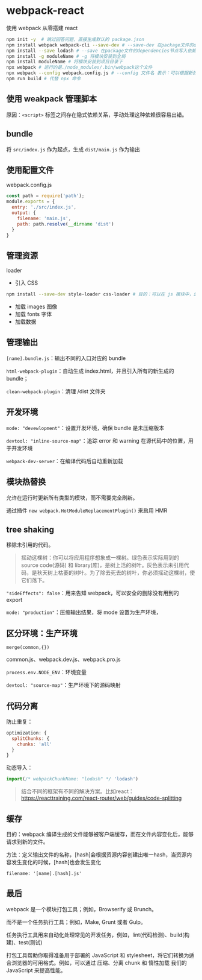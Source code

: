 # webpack-react

使用 webpack 从零搭建 react

```bash
npm init -y  # 跳过回答问题，直接生成默认的 package.json
npm install webpack webpack-cli --save-dev # --save-dev 在package文件的devDependencies节点写入依赖，生产环境也要使用
npm install --save lodash # --save 在package文件的dependencies节点写入依赖，在开发环境下使用
npm install -g moduleName # -g 将模块安装到全局
npm install moduleName # 将模块安装到项目目录下
npx webpack # 运行的是./node_modules/.bin/webpack这个文件
npx webpack --config webpack.config.js # --config 文件名 表示：可以根据新的配置文件执行构建
npm run build # 代替 npx 命令
```

## 使用 weakpack 管理脚本

原因：`<script>` 标签之间存在隐式依赖关系，手动处理这种依赖很容易出错。

## bundle

将 `src/index.js` 作为起点，生成 `dist/main.js` 作为输出

## 使用配置文件

webpack.config.js

```js
const path = require('path');
module.exports = {
  entry: './src/index.js',
  output: {
    filename: 'main.js',
    path: path.resolve(__dirname 'dist')
  }
}
```

## 管理资源

loader

- 引入 CSS

```bash
npm install --save-dev style-loader css-loader # 目的：可以在 js 模块中，import 一个 css 文件
```

- 加载 images 图像
- 加载 fonts 字体
- 加载数据

## 管理输出

`[name].bundle.js`：输出不同的入口对应的 bundle

`html-webpack-plugin`：自动生成 index.html，并且引入所有的新生成的 bundle；

`clean-webpack-plugin`：清理 /dist 文件夹

## 开发环境

`mode: "devewlopment"`：设置开发环境，确保 bundle 是未压缩版本

`devtool: "inline-source-map"`：追踪 error 和 warning 在源代码中的位置，用于开发环境

`webpack-dev-server`：在编译代码后自动重新加载

## 模块热替换

允许在运行时更新所有类型的模块，而不需要完全刷新。

通过插件 `new webpack.HotModuleReplacementPlugin()` 来启用 HMR

## tree shaking

移除未引用的代码。

> 摇动这棵树：你可以将应用程序想象成一棵树。绿色表示实际用到的 source code(源码) 和 library(库)，是树上活的树叶。灰色表示未引用代码，是秋天树上枯萎的树叶。为了除去死去的树叶，你必须摇动这棵树，使它们落下。

`"sideEffects": false`：用来告知 webpack，可以安全的删除没有用到的 export

`mode: "production"`：压缩输出结果，将 mode 设置为生产环境，

## 区分环境：生产环境

`merge(common,{})`

common.js、webpack.dev.js、webpack.pro.js

`process.env.NODE_ENV`：环境变量

`devtool: "source-map"`：生产环境下的源码映射

## 代码分离

防止重复：
```js
optimization: {
  splitChunks: {
    chunks: 'all'
  }
}
```
动态导入：
```js
import(/* webpackChunkName: "lodash" */ 'lodash')
```

> 结合不同的框架有不同的解决方案。比如react：https://reacttraining.com/react-router/web/guides/code-splitting

## 缓存

目的：webpack 编译生成的文件能够被客户端缓存，而在文件内容变化后，能够请求到新的文件。

方法：定义输出文件的名称，[hash]会根据资源内容创建出唯一hash，当资源内容发生变化的时候，[hash]也会发生变化

`filename: '[name].[hash].js'`

## 最后

webpack 是一个模块打包工具；例如，Browserify 或 Brunch。

而不是一个任务执行工具；例如，Make, Grunt 或者 Gulp。

任务执行工具用来自动化处理常见的开发任务，例如，lint(代码检测)、build(构建)、test(测试)

打包工具帮助你取得准备用于部署的 JavaScript 和 stylesheet，将它们转换为适合浏览器的可用格式。例如，可以通过 压缩、分离 chunk 和 惰性加载 我们的 JavaScript 来提高性能。